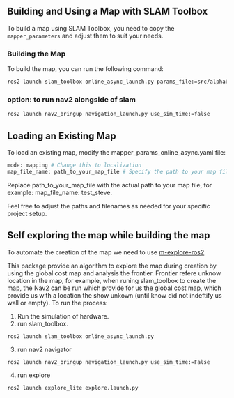 ## Building and Using a Map with SLAM Toolbox

To build a map using SLAM Toolbox, you need to copy the `mapper_parameters` and adjust them to suit your needs.

### Building the Map

To build the map, you can run the following command:

```bash
ros2 launch slam_toolbox online_async_launch.py params_file:=src/alphabot/alphabot_localization/config/mapper_params_online_async.yaml use_sim_time:=false
```
### option: to run nav2 alongside of slam 

```bash
ros2 launch nav2_bringup navigation_launch.py use_sim_time:=false
```

## Loading an Existing Map
To load an existing map, modify the mapper_params_online_async.yaml file:

```bash
mode: mapping # Change this to localization
map_file_name: path_to_your_map_file # Specify the path to your map file
```

Replace path_to_your_map_file with the actual path to your map file, for example: map_file_name: test_steve.

Feel free to adjust the paths and filenames as needed for your specific project setup.


## Self exploring the map while building the map

To automate the creation of the map we need to use [m-explore-ros2](https://github.com/robo-friends/m-explore-ros2).

This package provide an algorithm to explore the map during creation by using the global cost map and analysis the frontier. Frontier refere unknow location in the map, for example, when runing slam_toolbox to create the map, the Nav2 can be run which provide for us the global cost map, which provide us with a location the show unkown (until know did not indeftify us wall or empty). To run the process:

1. Run the simulation of hardware.
2. run slam_toolbox.
```
ros2 launch slam_toolbox online_async_launch.py
```
3. run nav2 navigator
```
ros2 launch nav2_bringup navigation_launch.py use_sim_time:=False
```
4. run explore
```
ros2 launch explore_lite explore.launch.py
```